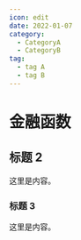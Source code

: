 ```yaml
---
icon: edit
date: 2022-01-07
category:
  - CategoryA
  - CategoryB 
tag:
  - tag A
  - tag B
---
```


# 金融函数

## 标题 2

这里是内容。

### 标题 3

这里是内容。
